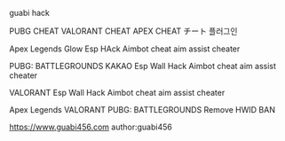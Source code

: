 guabi hack

PUBG CHEAT VALORANT CHEAT APEX CHEAT チート 플러그인

Apex Legends Glow Esp HAck Aimbot cheat aim assist cheater

PUBG: BATTLEGROUNDS KAKAO Esp Wall Hack Aimbot cheat aim assist cheater

VALORANT  Esp Wall Hack Aimbot cheat aim assist cheater

Apex Legends VALORANT PUBG: BATTLEGROUNDS  Remove HWID BAN

https://www.guabi456.com author:guabi456
